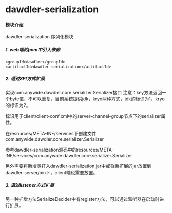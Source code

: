 # dawdler-serialization
#### 模块介绍
dawdler-serialization 序列化模块


##### 1. web端的pom中引入依赖
	
	<groupId>dawdler</groupId>
	<artifactId>dawdler-serialization</artifactId>

##### 2. 通过SPI方式扩展

实现com.anywide.dawdler.core.serializer.Serializer接口
注意：key方法返回一个byte值，不可以重复，目前系统提供jdk，kryo两种方式，jdk的标识为1，kryo的标识为2。


标识用于client/client-conf.xml中的server-channel-group节点下的serializer属性。

在resources/META-INF/services下创建文件
com.anywide.dawdler.core.serializer.Serializer

参考dawdler-serialization源码中的resources/META-INF/services/com.anywide.dawdler.core.serializer.Serializer

另外需要将新增类打入dawdler-serialization.jar中或将新扩展的jar放置到dawdler-server/bin下，client端也需要放置。

##### 3. 通过listener方式扩展
另一种扩增方法SerializeDecider中有register方法，可以通过监听器在启动时进行扩展。

